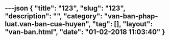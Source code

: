 ---json
{
    "title": "123",
    "slug": "123",
    "description": "",
    "category": "van-ban-phap-luat.van-ban-cua-huyen",
    "tag": [],
    "layout": "van-ban.html",
    "date": "01-02-2018 11:03:40"
}
---
